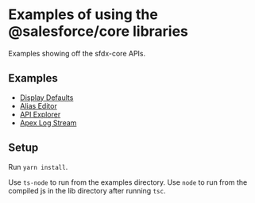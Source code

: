 # Examples of using the @salesforce/core libraries

Examples showing off the sfdx-core APIs.

## Examples

- [Display Defaults](./examples/displayDefaults)
- [Alias Editor](./examples/aliasEditor/)
- [API Explorer](./examples/apiExplorer/)
- [Apex Log Stream](./examples/apexLogStream/)

## Setup

Run `yarn install`.

Use `ts-node` to run from the examples directory.
Use `node` to run from the compiled js in the lib directory after running `tsc`.
